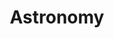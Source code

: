 ---
title: Astronomy
tag: [guide, android, astronomy, overview]
layout: guide-overview
description: Astronomy Android SDK provides sunrise/sunset, solar elevation angle, moonrise/moonset, and moon phase data for the next 60 days for any location worldwide.
permalink: /en/docs/android-sdk/astronomy/
ref: 0-sdk-android-astronomy
---